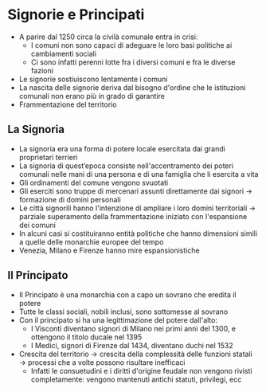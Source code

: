 # Signorie e Principati

- A parire dal 1250 circa la civilà comunale entra in crisi:
	- I comuni non sono capaci di adeguare le loro basi politiche ai cambiamenti sociali
	- Ci sono infatti perenni lotte fra i diversi comuni e fra le diverse fazioni 
- Le signorie sostiuiscono lentamente i comuni
- La nascita delle signorie deriva dal bisogno d'ordine che le istituzioni comunali non erano più in grado di garantire
- Frammentazione del territorio

## La Signoria

- La signoria era una forma di potere locale esercitata dai grandi proprietari terrieri
- La signoria di quest’epoca consiste nell'accentramento dei poteri comunali nelle mani di una persona e di una famiglia che li esercita a vita
- Gli ordinamenti del comune vengono svuotati
- Gli eserciti sono truppe di mercenari assunti direttamente dai signori → formazione di domini personali
- Le città signorili hanno l'intenzione di ampliare i loro domini territoriali → parziale superamento della frammentazione iniziato con l'espansione dei comuni
- In alcuni casi si costituiranno entità politiche che hanno dimensioni simili a quelle delle monarchie europee del tempo
- Venezia, Milano e Firenze hanno mire espansionistiche

## Il Principato

- Il Principato è una monarchia con a capo un sovrano che eredita il potere
- Tutte le classi sociali, nobili inclusi, sono sottomesse al sovrano
- Con il principato si ha una legittimazione del potere dall'alto:
	- I Visconti diventano signori di Milano nei primi anni del 1300, e ottengono il titolo ducale nel 1395
	- I Medici, signori di Firenze dal 1434, diventano duchi nel 1532
- Crescita del territorio → crescita della complessità delle funzioni statali → processi che a volte possono risultare inefficaci
	- Infatti le consuetudini e i diritti d'origine feudale non vengono rivisti completamente: vengono mantenuti antichi statuti, privilegi, ecc
